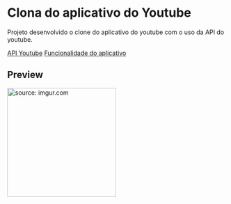 # Clona do aplicativo do Youtube

Projeto desenvolvido o clone do aplicativo do youtube com o uso da API do youtube.

[API Youtube](https://developers.google.com/youtube/v3)
[Funcionalidade do aplicativo](https://imgur.com/WaYCx9f)

## Preview

<a href="https://imgur.com/a/C36wP0h"><img src="https://imgur.com/a/C36wP0h.jpg" title="source: imgur.com" style="width: 250px;" /></a>
